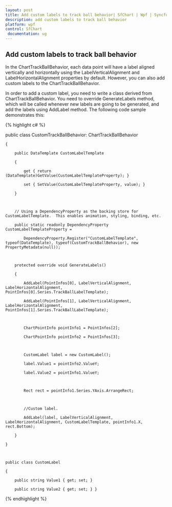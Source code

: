 ```yaml
---
layout: post
title: Add custom labels to track ball behavior| SfChart | Wpf | Syncfusion
description: add custom labels to track ball behavior
platform: wpf
control: SfChart
 documentation: ug
---
```


## Add custom labels to track ball behavior

In the ChartTrackBallBehavior, each data point will have a label aligned vertically and horizontally using the LabelVerticalAlignment and LabelHorizontalAlignment properties by default. However, you can also add custom labels to the ChartTrackBallBehavior.

In order to add a custom label, you need to write a class derived from ChartTrackBallBehavior. You need to override GenerateLabels method, which will be called whenever new labels are going to be generated, and add the labels using AddLabel method. The following code sample demonstrates this:



{% highlight c# %}

public class CustomTrackBallBehavior: ChartTrackBallBehavior

    {

        public DataTemplate CustomLabelTemplate

        {

            get { return (DataTemplate)GetValue(CustomLabelTemplateProperty); }

            set { SetValue(CustomLabelTemplateProperty, value); }

        }



        // Using a DependencyProperty as the backing store for CustomLabelTemplate.  This enables animation, styling, binding, etc.

        public static readonly DependencyProperty CustomLabelTemplateProperty =

            DependencyProperty.Register("CustomLabelTemplate", typeof(DataTemplate), typeof(CustomTrackBallBehavior), new PropertyMetadata(null));



        protected override void GenerateLabels()

        {

            AddLabel(PointInfos[0], LabelVerticalAlignment, LabelHorizontalAlignment, PointInfos[0].Series.TrackBallLabelTemplate);

            AddLabel(PointInfos[1], LabelVerticalAlignment, LabelHorizontalAlignment, PointInfos[1].Series.TrackBallLabelTemplate);



            ChartPointInfo pointInfo1 = PointInfos[2];

            ChartPointInfo pointInfo2 = PointInfos[3];



            CustomLabel label = new CustomLabel();

            label.Value1 = pointInfo2.ValueY;

            label.Value2 = pointInfo1.ValueY;



            Rect rect = pointInfo1.Series.YAxis.ArrangeRect;



            //Custom label.

            AddLabel(label, LabelVerticalAlignment, LabelHorizontalAlignment, CustomLabelTemplate, pointInfo1.X, rect.Bottom);

        }

    }



    public class CustomLabel

    {

        public string Value1 { get; set; }

        public string Value2 { get; set; } }


{% endhighlight  %}
